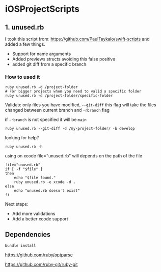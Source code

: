 # iOSProjectScripts

## 1. unused.rb

I took this script from: https://github.com/PaulTaykalo/swift-scripts and added a few things.

- Support for name arguments
- Added previews structs avoiding this false positive
- added git diff from a specific branch

### How to used it

```
ruby unused.rb -d /project-folder
# For bigger projects when you need to valid a specific folder
ruby unused.rb -d /project-folder/specific-folder
```

Validate only files you have modified, `--git-diff` this flag will take the files changed between current branch and `-rbranch` flag

if `-rbranch` is not specified it will be `main`

```
ruby unused.rb --git-diff -d /my-project-folder/ -b develop
```

looking for help?

```
ruby unused.rb -h
```

using on xcode file="unused.rb" will depends on the path of the file

```
file="unused.rb"
if [ -f "$file" ]
then
    echo "$file found."
    ruby unused.rb -e xcode -d .
else
    echo "unused.rb doesn't exist"
fi
```

Next steps:

- Add more validations
- Add a better xcode support

## Dependencies

```
bundle install
```

https://github.com/ruby/optparse

https://github.com/ruby-git/ruby-git
